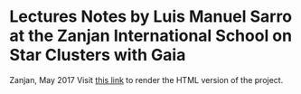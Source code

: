 # Lectures Notes by Luis Manuel Sarro at the Zanjan International School on Star Clusters with Gaia
Zanjan, May 2017
Visit [this link](https://cdn.rawgit.com/luis-sarro/IASBS/ec3b3d39/index.html) to render the HTML version of the project.
